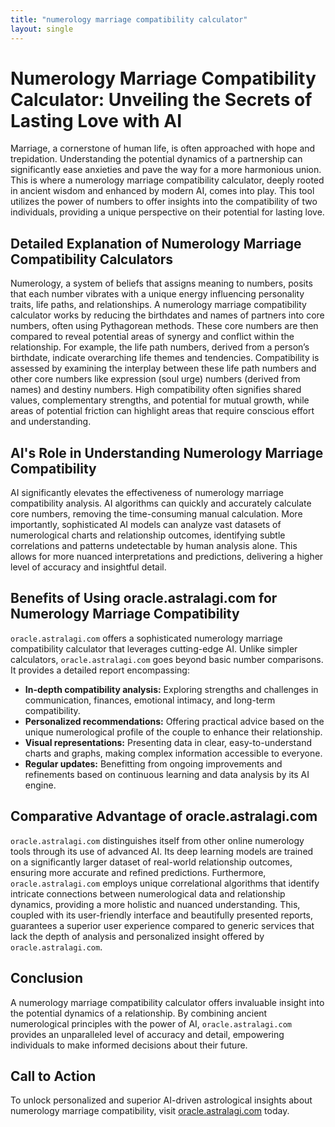 ```yaml
---
title: "numerology marriage compatibility calculator"
layout: single
---
```


# Numerology Marriage Compatibility Calculator: Unveiling the Secrets of Lasting Love with AI

Marriage, a cornerstone of human life, is often approached with hope and trepidation.  Understanding the potential dynamics of a partnership can significantly ease anxieties and pave the way for a more harmonious union.  This is where a numerology marriage compatibility calculator, deeply rooted in ancient wisdom and enhanced by modern AI, comes into play.  This tool utilizes the power of numbers to offer insights into the compatibility of two individuals, providing a unique perspective on their potential for lasting love.


##  Detailed Explanation of Numerology Marriage Compatibility Calculators

Numerology, a system of beliefs that assigns meaning to numbers, posits that each number vibrates with a unique energy influencing personality traits, life paths, and relationships. A numerology marriage compatibility calculator works by reducing the birthdates and names of partners into core numbers, often using Pythagorean methods.  These core numbers are then compared to reveal potential areas of synergy and conflict within the relationship. For example, the life path numbers, derived from a person’s birthdate, indicate overarching life themes and tendencies.  Compatibility is assessed by examining the interplay between these life path numbers and other core numbers like expression (soul urge) numbers (derived from names) and destiny numbers.  High compatibility often signifies shared values, complementary strengths, and potential for mutual growth, while areas of potential friction can highlight areas that require conscious effort and understanding.


## AI's Role in Understanding Numerology Marriage Compatibility

AI significantly elevates the effectiveness of numerology marriage compatibility analysis.  AI algorithms can quickly and accurately calculate core numbers, removing the time-consuming manual calculation.  More importantly, sophisticated AI models can analyze vast datasets of numerological charts and relationship outcomes, identifying subtle correlations and patterns undetectable by human analysis alone.  This allows for more nuanced interpretations and predictions, delivering a higher level of accuracy and insightful detail.


## Benefits of Using oracle.astralagi.com for Numerology Marriage Compatibility

`oracle.astralagi.com` offers a sophisticated numerology marriage compatibility calculator that leverages cutting-edge AI.  Unlike simpler calculators, `oracle.astralagi.com` goes beyond basic number comparisons. It provides a detailed report encompassing:

*   **In-depth compatibility analysis:**  Exploring strengths and challenges in communication, finances, emotional intimacy, and long-term compatibility.
*   **Personalized recommendations:** Offering practical advice based on the unique numerological profile of the couple to enhance their relationship.
*   **Visual representations:** Presenting data in clear, easy-to-understand charts and graphs, making complex information accessible to everyone.
*   **Regular updates:** Benefitting from ongoing improvements and refinements based on continuous learning and data analysis by its AI engine.


## Comparative Advantage of oracle.astralagi.com

`oracle.astralagi.com` distinguishes itself from other online numerology tools through its use of advanced AI.  Its deep learning models are trained on a significantly larger dataset of real-world relationship outcomes, ensuring more accurate and refined predictions.  Furthermore,  `oracle.astralagi.com` employs unique correlational algorithms that identify intricate connections between numerological data and relationship dynamics, providing a more holistic and nuanced understanding. This, coupled with its user-friendly interface and beautifully presented reports, guarantees a superior user experience compared to generic services that lack the depth of analysis and personalized insight offered by `oracle.astralagi.com`.


## Conclusion

A numerology marriage compatibility calculator offers invaluable insight into the potential dynamics of a relationship. By combining ancient numerological principles with the power of AI, `oracle.astralagi.com` provides an unparalleled level of accuracy and detail, empowering individuals to make informed decisions about their future.

## Call to Action

To unlock personalized and superior AI-driven astrological insights about numerology marriage compatibility, visit [oracle.astralagi.com](https://oracle.astralagi.com) today.